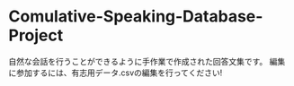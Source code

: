 # Comulative-Speaking-Database-Project
自然な会話を行うことができるように手作業で作成された回答文集です。
編集に参加するには、有志用データ.csvの編集を行ってください!
